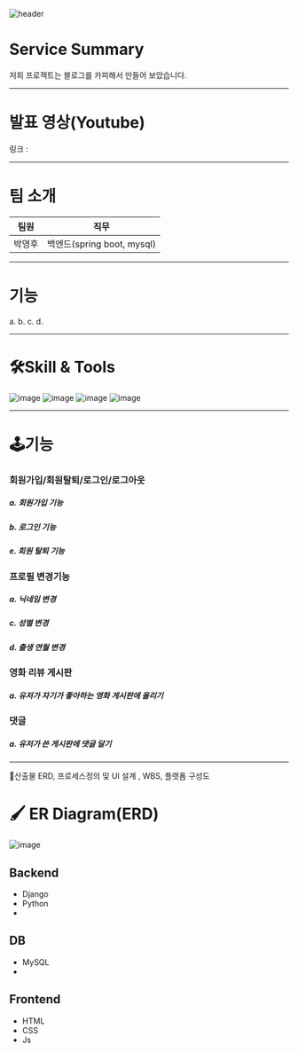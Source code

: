 ![header](https://capsule-render.vercel.app/api?type=wave&color=auto&height=200&section=header&text=6팀%20프로젝트&fontSize=50)

# Service Summary
저희 프로젝트는 블로그를 카피해서 만들어 보았습니다.
* * *
# 발표 영상(Youtube)
링크 :
* * *
# 팀 소개
팀원 | 직무
--- | ---
박영후 | 백엔드(spring boot, mysql)
* * *
# 기능
a.
b.
c.
d.
* * *
# 🛠Skill & Tools
![image](https://user-images.githubusercontent.com/62082028/171586629-1875ebdb-b4e4-45a5-9e84-9c334b3ba9d3.png)
![image](https://user-images.githubusercontent.com/62082028/171586733-bae910b2-5b28-4b5d-87a2-6d86fba19fef.png)
![image](https://user-images.githubusercontent.com/62082028/171586791-d18c2265-3382-4573-a230-aaa8d9c21557.png)
![image](https://user-images.githubusercontent.com/62082028/171586851-1589baeb-fe41-44ad-817b-8682304a65ca.png)



* * *
# 🕹기능
### 회원가입/회원탈퇴/로그인/로그아웃
##### a. 회원가입 기능
##### b. 로그인 기능
##### e. 회원 탈퇴 기능

### 프로필 변경기능
##### a. 닉네임 변경
##### c. 성별 변경
##### d. 출생 연월 변경

### 영화 리뷰 게시판
##### a. 유저가 자기가 좋아하는 영화 게시판에 올리기

### 댓글
##### a. 유저가 쓴 게시판에 댓글 달기

* * *
🎊산출물
ERD, 프로세스정의 및 UI 설계 , WBS, 플랫폼 구성도

# 🖌 ER Diagram(ERD)
![image](https://user-images.githubusercontent.com/62082028/171817463-1fd11ddf-f080-4ac8-bb32-5fb0aaa6d31d.png)


## Backend
- Django
- Python
- 
## DB
- MySQL
- 
## Frontend
- HTML
- CSS
- Js
